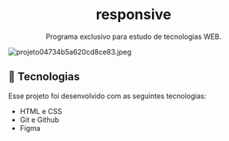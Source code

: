 <h1 align="center"> responsive </h1>

<p align="center">
Programa exclusivo para estudo de tecnologias WEB.
</p>
<img src="https://img.hotimg.com/projeto04734b5a620cd8ce83.jpeg" alt="projeto04734b5a620cd8ce83.jpeg" border="0" />

## 🚀 Tecnologias

Esse projeto foi desenvolvido com as seguintes tecnologias:

- HTML e CSS
- Git e Github
- Figma
